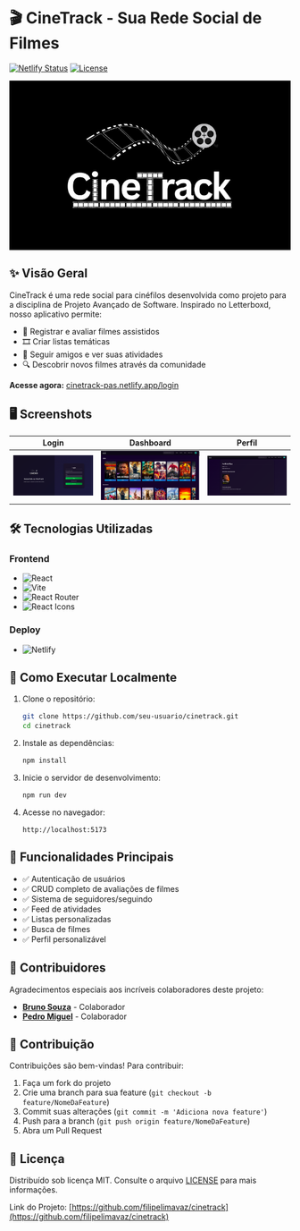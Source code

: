 # 🎬 CineTrack - Sua Rede Social de Filmes

[![Netlify Status](https://api.netlify.com/api/v1/badges/5dd69369-61d8-4945-ad65-6be7b5e6ffcb/deploy-status)](https://app.netlify.com/sites/cinetrack-pas/deploys)
[![License](https://img.shields.io/badge/license-MIT-blue.svg)](LICENSE)

<p align="center" style="background-color:black; width:100%;">
  <img src="./src/assets/CineTrack_fundo_preto.jpeg" alt="CineTrack Logo" width="300">
</p>

## ✨ Visão Geral

CineTrack é uma rede social para cinéfilos desenvolvida como projeto para a disciplina de Projeto Avançado de Software. Inspirado no Letterboxd, nosso aplicativo permite:

- 📝 Registrar e avaliar filmes assistidos
- 🎞 Criar listas temáticas
- 👥 Seguir amigos e ver suas atividades
- 🔍 Descobrir novos filmes através da comunidade

**Acesse agora:** [cinetrack-pas.netlify.app/login](https://cinetrack-pas.netlify.app/login)

## 🖥 Screenshots

| Login | Dashboard | Perfil |
|-------|-----------|--------|
| ![Tela de Login](./src/assets/imgs/login.png) | ![Dashboard](./src/assets/imgs/dashboard.png) | ![Perfil](./src/assets/imgs/perfil.png) |

## 🛠 Tecnologias Utilizadas

### Frontend
- ![React](https://img.shields.io/badge/React-20232A?style=flat&logo=react&logoColor=61DAFB)
- ![Vite](https://img.shields.io/badge/Vite-B73BFE?style=flat&logo=vite&logoColor=FFD62E)
- ![React Router](https://img.shields.io/badge/React_Router-CA4245?style=flat&logo=react-router&logoColor=white)
- ![React Icons](https://img.shields.io/badge/React_Icons-FF4088?style=flat&logo=react&logoColor=white)

### Deploy
- ![Netlify](https://img.shields.io/badge/Netlify-00C7B7?style=flat&logo=netlify&logoColor=white)

## 🚀 Como Executar Localmente

1. Clone o repositório:
   ```bash
   git clone https://github.com/seu-usuario/cinetrack.git
   cd cinetrack
   ```

2. Instale as dependências:
   ```bash
   npm install
   ```

3. Inicie o servidor de desenvolvimento:
   ```bash
   npm run dev
   ```

4. Acesse no navegador:
   ```
   http://localhost:5173
   ```

## 📝 Funcionalidades Principais

- ✅ Autenticação de usuários
- ✅ CRUD completo de avaliações de filmes
- ✅ Sistema de seguidores/seguindo
- ✅ Feed de atividades
- ✅ Listas personalizadas
- ✅ Busca de filmes
- ✅ Perfil personalizável

## 🤝 Contribuidores

Agradecimentos especiais aos incríveis colaboradores deste projeto:

- [**Bruno Souza**](https://github.com/BruninSouza) - Colaborador
- [**Pedro Miguel**](https://github.com/PedroPsy) - Colaborador

## 🤝 Contribuição

Contribuições são bem-vindas! Para contribuir:

1. Faça um fork do projeto
2. Crie uma branch para sua feature (`git checkout -b feature/NomeDaFeature`)
3. Commit suas alterações (`git commit -m 'Adiciona nova feature'`)
4. Push para a branch (`git push origin feature/NomeDaFeature`)
5. Abra um Pull Request

## 📄 Licença

Distribuído sob licença MIT. Consulte o arquivo [LICENSE](LICENSE) para mais informações.

Link do Projeto: [https://github.com/filipelimavaz/cinetrack](https://github.com/filipelimavaz/cinetrack)